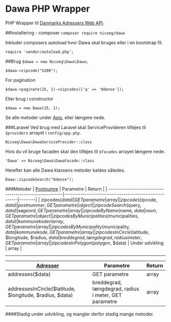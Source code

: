 # Dawa PHP Wrapper
PHP Wrapper til [Danmarks Adressers Web API](http://dawa.aws.dk).

##Installering - composer
`composer require nicoeg/dawa`

Inkluder composers autoload hvor Dawa skal bruges eller i en bootstrap fil.

 `require 'vendor/autoload.php';`

##Brug
`$dawa = new Nicoeg\Dawa\Dawa;`

`$dawa->zipcode("5200");`

For pagination

`$dawa->paginate(25, 1)->zipcodes(['q' => 'Odense']);`

Eller brug i constructor

`$dawa = new Dawa(25, 1);`

Se alle metoder under [Apis](https://github.com/nicoeg/Dawa/tree/master/src/Apis), eller længere nede.

###Laravel
Ved brug med Laravel skal ServiceProvideren tilføjes til `$providers` arrayet i `config/app.php`.

`Nicoeg\Dawa\DawaServiceProvider::class`

Hvis du vil bruge facaden skal den tilføjes til `$facades` arrayet længere nede.

`'Dawa' => Nicoeg\Dawa\DawaFacade::class`
 
Herefter kan alle Dawa klassens metoder kaldes således.
 
`Dawa::zipcodeSearch("Odense");`

###Metoder
| [Postnumre](http://dawa.aws.dk/postnummerdok)          | Parametre                                             | Return |
| -------------------------------------------------------|-------------------------------------------------------|--------|
| zipcodes($data)                                        | GET parametre                                         | array  |
| zipcode($zipcode, $data)                               | postnummer, GET parametre                             | object |
| zipcodeSearch($query, $data)                           | søgeord, GET parametre                                | array  |
| zipcodeByName($name, $data                             | navn, GET parametre                                   | object |
| zipcodesByMunicipalities($municipalities, $data)       | kommunekoder i array, GET parametre                   | array  |
| zipcodesByMunicipality($municipality, $data            | kommunekode, GET parametre                            | array  |
| zipcodesInCircle($latitude, $longitude, $radius, $data | breddegrad, længdegrad, radius i meter, GET parametre | array  |
| zipcodesInPolygon($polygon, $data)                     | Under udvikling                                       | array  |

---

| [Adresser](http://dawa.aws.dk/adressedok)                | Parametre                                             | Return |
| -------------------------------------------------------  |-------------------------------------------------------|--------|
| addresses($data)                                         | GET parametre                                         | array  |
| addressesInCircle($latitude, $longitude, $radius, $data) | breddegrad, længdegrad, radius i meter, GET parametre | array  |
 
####Stadig under udvikling, og mangler derfor stadig mange metoder.